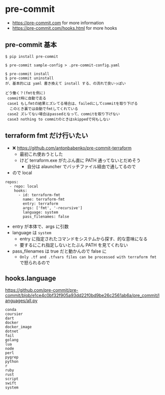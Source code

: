 # pre-commit
- https://pre-commit.com for more information
- https://pre-commit.com/hooks.html for more hooks

## pre-commit 基本

```
$ pip install pre-commit

$ pre-commit sample-config > .pre-commit-config.yaml

$ pre-commit install
$ pre-commit uninstall
が、基本的には yaml 書き換えて install する、の流れで良いっぽい
```

```
どう働く？(fmtを例に)
 commit時に自動で走る
 case1 もしfmtの結果とズレてる場合は、failedにしてcommitを取り下げる
  このとき裏では自動でfmtしてくれている
 case2 ズレてない場合はpassedとなって、commitを取り下げない
 case3 nothing to commitのときはskippedで何もしない
```

## terraform fmt だけ行いたい
- ❌ https://github.com/antonbabenko/pre-commit-terraform
    - 最初これ使おうとした
    - けど terraform.exe がたぶん直に PATH 通ってないとだめそう
        - 自分は alauncher でバッチファイル経由で通してるので
- ので local

```
repos:
  - repo: local
    hooks:
      - id: terraform-fmt
        name: terraform-fmt
        entry: terraform 
        args: ['fmt', '-recursive']
        language: system
        pass_filenames: false
```

- entry が本体で、args に引数
- language は `system`
    - entry に指定されたコマンドをシステムから探す、的な意味になる
    - 要するにこれ指定しないとたぶん PATH を見てくれない
- pass_filenames は true だと動かんので false に
    - `Only .tf and .tfvars files can be processed with terraform fmt` で怒られるので

## hooks.language
https://github.com/pre-commit/pre-commit/blob/e1ce4c0bf32f905a93dd22f0bd9be26c2561ab6a/pre_commit/languages/all.py

```
conda
coursier
dart
docker
docker_image
dotnet
fail
golang
lua
node
perl
pygrep
python
r
ruby
rust
script
swift
system
```
